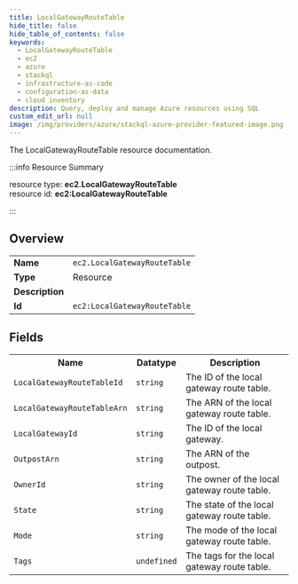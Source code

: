 ```yaml
---
title: LocalGatewayRouteTable
hide_title: false
hide_table_of_contents: false
keywords:
  - LocalGatewayRouteTable
  - ec2
  - azure
  - stackql
  - infrastructure-as-code
  - configuration-as-data
  - cloud inventory
description: Query, deploy and manage Azure resources using SQL
custom_edit_url: null
image: /img/providers/azure/stackql-azure-provider-featured-image.png
---
```

The LocalGatewayRouteTable resource documentation.

:::info Resource Summary

<div class="row">
<div class="providerDocColumn">
<span>resource type:&nbsp;<b>ec2.LocalGatewayRouteTable</b></span><br />
<span>resource id:&nbsp;<b>ec2:LocalGatewayRouteTable</b></span><br />
</div>
</div>

:::

## Overview
<table><tbody>
<tr><td><b>Name</b></td><td><code>ec2.LocalGatewayRouteTable</code></td></tr>
<tr><td><b>Type</b></td><td>Resource</td></tr>
<tr><td><b>Description</b></td><td></td></tr>
<tr><td><b>Id</b></td><td><code>ec2:LocalGatewayRouteTable</code></td></tr>
</tbody></table>

## Fields
<table><tbody>
<tr><th>Name</th><th>Datatype</th><th>Description</th></tr>
<tr><td><code>LocalGatewayRouteTableId</code></td><td><code>string</code></td><td>The ID of the local gateway route table.</td></tr><tr><td><code>LocalGatewayRouteTableArn</code></td><td><code>string</code></td><td>The ARN of the local gateway route table.</td></tr><tr><td><code>LocalGatewayId</code></td><td><code>string</code></td><td>The ID of the local gateway.</td></tr><tr><td><code>OutpostArn</code></td><td><code>string</code></td><td>The ARN of the outpost.</td></tr><tr><td><code>OwnerId</code></td><td><code>string</code></td><td>The owner of the local gateway route table.</td></tr><tr><td><code>State</code></td><td><code>string</code></td><td>The state of the local gateway route table.</td></tr><tr><td><code>Mode</code></td><td><code>string</code></td><td>The mode of the local gateway route table.</td></tr><tr><td><code>Tags</code></td><td><code>undefined</code></td><td>The tags for the local gateway route table.</td></tr>
</tbody></table>